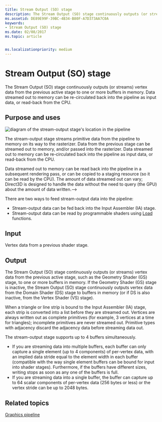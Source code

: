 ```yaml
---
title: Stream Output (SO) stage
description: The Stream Output (SO) stage continuously outputs (or streams) vertex data from the previous active stage to one or more buffers in memory. Data streamed out to memory can be re-circulated back into the pipeline as input data, or read-back from the CPU.
ms.assetid: DE89E99F-39BC-4B34-B80F-A7D373AA7C0A
keywords:
- Stream Output (SO) stage
ms.date: 02/08/2017
ms.topic: article


ms.localizationpriority: medium
---
```

# Stream Output (SO) stage


The Stream Output (SO) stage continuously outputs (or streams) vertex data from the previous active stage to one or more buffers in memory. Data streamed out to memory can be re-circulated back into the pipeline as input data, or read-back from the CPU.

## <span id="Purpose_and_uses"></span><span id="purpose_and_uses"></span><span id="PURPOSE_AND_USES"></span>Purpose and uses


![diagram of the stream-output stage's location in the pipeline](images/d3d10-pipeline-stages-so.png)

The stream-output stage streams primitive data from the pipeline to memory on its way to the rasterizer. Data from the previous stage can be streamed out to memory, and/or passed into the rasterizer. Data streamed out to memory can be re-circulated back into the pipeline as input data, or read-back from the CPU.

Data streamed out to memory can be read back into the pipeline in a subsequent rendering pass, or can be copied to a staging resource (so it can be read by the CPU). The amount of data streamed out can vary; Direct3D is designed to handle the data without the need to query (the GPU) about the amount of data written.--&gt;

There are two ways to feed stream-output data into the pipeline:

-   Stream-output data can be fed back into the Input Assembler (IA) stage.
-   Stream-output data can be read by programmable shaders using [Load](/windows/desktop/direct3dhlsl/dx-graphics-hlsl-to-load) functions.

## <span id="Input"></span><span id="input"></span><span id="INPUT"></span>Input


Vertex data from a previous shader stage.

## <span id="Output"></span><span id="output"></span><span id="OUTPUT"></span>Output


The Stream Output (SO) stage continuously outputs (or streams) vertex data from the previous active stage, such as the Geometry Shader (GS) stage, to one or more buffers in memory. If the Geometry Shader (GS) stage is inactive, the Stream Output (SO) stage continuously outputs vertex data from the Domain Shader (DS) stage to buffers in memory (or if DS is also inactive, from the Vertex Shader (VS) stage).

When a triangle or line strip is bound to the Input Assembler (IA) stage, each strip is converted into a list before they are streamed out. Vertices are always written out as complete primitives (for example, 3 vertices at a time for triangles); incomplete primitives are never streamed out. Primitive types with adjacency discard the adjacency data before streaming data out.

The stream-output stage supports up to 4 buffers simultaneously.

-   If you are streaming data into multiple buffers, each buffer can only capture a single element (up to 4 components) of per-vertex data, with an implied data stride equal to the element width in each buffer (compatible with the way single element buffers can be bound for input into shader stages). Furthermore, if the buffers have different sizes, writing stops as soon as any one of the buffers is full.
-   If you are streaming data into a single buffer, the buffer can capture up to 64 scalar components of per-vertex data (256 bytes or less) or the vertex stride can be up to 2048 bytes.

## <span id="related-topics"></span>Related topics


[Graphics pipeline](graphics-pipeline.md)

 

 